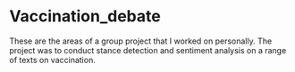 # Vaccination_debate
These are the areas of a group project that I worked on personally. The project was to conduct stance detection and sentiment analysis on a range of texts on vaccination.
